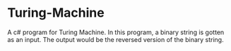 # Turing-Machine
A c# program for Turing Machine. In this program, a binary string is gotten as an input. The output would be the reversed version of the binary string.

